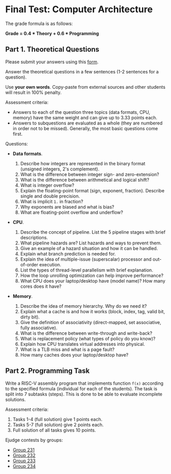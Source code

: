 # Final Test: Computer Architecture

The grade formula is as follows:

__Grade = 0.4 * Theory + 0.6 * Programming__

## Part 1. Theoretical Questions

Please submit your answers using this [form](https://forms.gle/ApkuzoosRNAvpwe76).

Answer the theoretical questions in a few sentences (1-2 sentences for a question).

Use __your own words__.
Copy-paste from external sources and other students will result in 100% penalty.

Assessment criteria:

* Answers to each of the question three topics (data formats, CPU, memory) have
  the same weight and can give up to 3.33 points each.
* Answers to subquestions are evaluated as a whole (they are numbered
  in order not to be missed). Generally, the most basic questions come first.

Questions:

* __Data formats__.
  1. Describe how integers are represented in the binary format (unsigned integers, 2's complement).
  2. What is the difference between integer sign- and zero-extension?
  3. What is the difference between arithmetical and logical shift?
  4. What is integer overflow?
  5. Explain the floating-point format (sign, exponent, fraction). Describe single and double precision.
  6. What is implicit `1.` in fraction?
  7. Why exponents are biased and what is bias?
  8. What are floating-point overflow and underflow?

* __CPU__.
  1. Describe the concept of pipeline. List the 5 pipeline stages with brief descriptions.
  2. What pipeline hazards are? List hazards and ways to prevent them.
  3. Give an example of a hazard situation and how it can be handled. 
  4. Explain what branch prediction is needed for.
  5. Explain the idea of multiple-issue (superscalar) processor and out-of-order execution.
  6. List the types of thread-level parallelism with brief explanation.
  7. How the loop unrolling optimization can help improve performance?
  8. What CPU does your laptop/desktop have (model name)? How many cores does it have?

* __Memory__.
  1. Describe the idea of memory hierarchy. Why do we need it?
  2. Explain what a cache is and how it works (block, index, tag, valid bit, dirty bit).
  3. Give the definition of associativity (direct-mapped, set associative, fully associative).
  4. What is the difference between write-through and write-back?
  5. What is replacement policy (what types of policy do you know)?
  6. Explain how CPU translates virtual addresses into physical.
  7. What is a TLB miss and what is a page fault?
  8. How many caches does your laptop/desktop have?

## Part 2. Programming Task

Write a RISC-V assembly program that implements function `f(x)` according
to the specified formula (individual for each of the students).
The task is split into 7 subtasks (steps).
This is done to be able to evaluate incomplete solutions.

Assessment criteria:

1. Tasks 1-4 (full solution) give 1 points each.
2. Tasks 5-7 (full solution) give 2 points each.
3. Full solution of all tasks gives 10 points.

Ejudge contests by groups:

* [Group 231](http://158.160.144.239/cgi-bin/new-client?contest_id=271)
* [Group 232](http://158.160.144.239/cgi-bin/new-client?contest_id=272)
* [Group 233](http://158.160.144.239/cgi-bin/new-client?contest_id=273)
* [Group 234](http://158.160.144.239/cgi-bin/new-client?contest_id=274)
